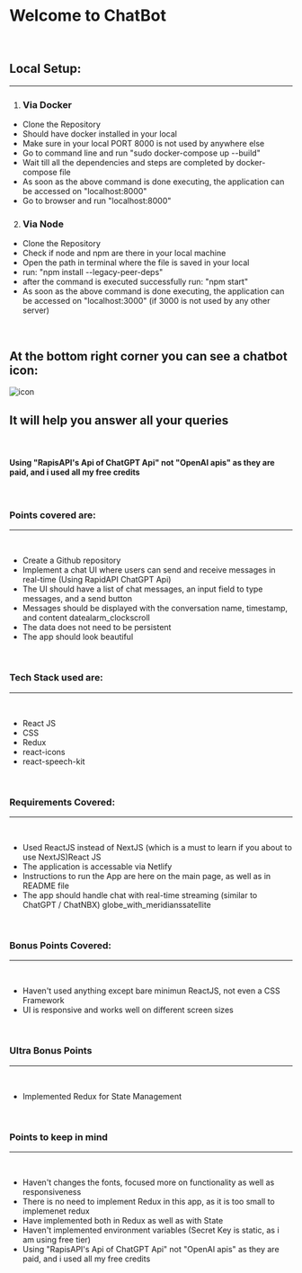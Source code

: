 # Welcome to ChatBot

<br>

## Local Setup:

---

1. ### Via Docker

- Clone the Repository
- Should have docker installed in your local
- Make sure in your local PORT 8000 is not used by anywhere else
- Go to command line and run "sudo docker-compose up --build"
- Wait till all the dependencies and steps are completed by docker-compose file
- As soon as the above command is done executing, the application can be accessed on "localhost:8000"
- Go to browser and run "localhost:8000"

2. ### Via Node

- Clone the Repository
- Check if node and npm are there in your local machine
- Open the path in terminal where the file is saved in your local
- run: "npm install --legacy-peer-deps"
- after the command is executed successfully run: "npm start"
- As soon as the above command is done executing, the application can be accessed on "localhost:3000" (if 3000 is not used by any other server)

<br>

## At the bottom right corner you can see a chatbot icon:

<img
            src="https://img.icons8.com/stickers/100/null/chatbot.png"
            alt="icon"
          />

## It will help you answer all your queries

<br>

#### Using "RapisAPI's Api of ChatGPT Api" not "OpenAI apis" as they are paid, and i used all my free credits

<br>

### Points covered are:

---

<br>

- Create a Github repository
- Implement a chat UI where users can send and receive messages in real-time (Using RapidAPI ChatGPT Api)
- The UI should have a list of chat messages, an input field to type messages, and a send button
- Messages should be displayed with the conversation name, timestamp, and content datealarm_clockscroll
- The data does not need to be persistent
- The app should look beautiful

<br>

### Tech Stack used are:

---

<br>

- React JS
- CSS
- Redux
- react-icons
- react-speech-kit

<br>

### Requirements Covered:

---

<br>

- Used ReactJS instead of NextJS (which is a must to learn if you about to use NextJS)React JS
- The application is accessable via Netlify
- Instructions to run the App are here on the main page, as well as in README file
- The app should handle chat with real-time streaming (similar to ChatGPT / ChatNBX) globe_with_meridianssatellite

<br>

### Bonus Points Covered:

---

<br>

- Haven't used anything except bare minimun ReactJS, not even a CSS Framework
- UI is responsive and works well on different screen sizes

<br>

### Ultra Bonus Points

---

<br>

- Implemented Redux for State Management

<br/>

### Points to keep in mind

---

<br>

- Haven't changes the fonts, focused more on functionality as well as responsiveness
- There is no need to implement Redux in this app, as it is too small to implemenet redux
- Have implemented both in Redux as well as with State
- Haven't implemented environment variables (Secret Key is static, as i am using free tier)
- Using "RapisAPI's Api of ChatGPT Api" not "OpenAI apis" as they are paid, and i used all my free credits
